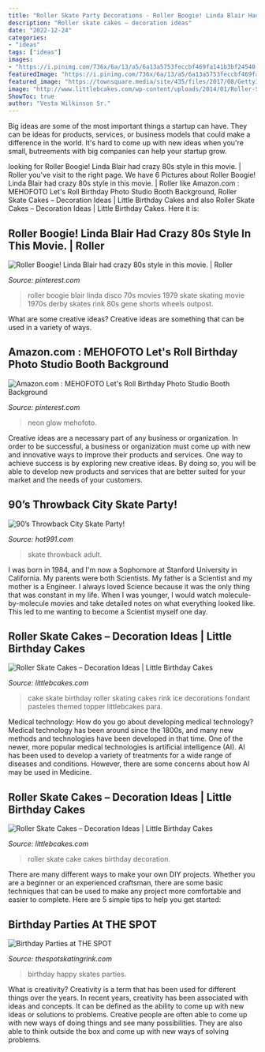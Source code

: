 ```yaml
---
title: "Roller Skate Party Decorations - Roller Boogie! Linda Blair Had Crazy 80s Style In This Movie."
description: "Roller skate cakes – decoration ideas"
date: "2022-12-24"
categories:
- "ideas"
tags: ["ideas"]
images:
- "https://i.pinimg.com/736x/6a/13/a5/6a13a5753feccbf469fa141b3bf24540--linda-blair-roller-disco.jpg"
featuredImage: "https://i.pinimg.com/736x/6a/13/a5/6a13a5753feccbf469fa141b3bf24540--linda-blair-roller-disco.jpg"
featured_image: "https://townsquare.media/site/435/files/2017/08/GettyImages-500169080.jpg?w=1200&amp;h=0&amp;zc=1&amp;s=0&amp;a=t&amp;q=89"
image: "http://www.littlebcakes.com/wp-content/uploads/2014/01/Roller-Skate-Cake-Images.jpg"
ShowToc: true
author: "Vesta Wilkinson Sr."
---
```



Big ideas are some of the most important things a startup can have. They can be ideas for products, services, or business models that could make a difference in the world. It's hard to come up with new ideas when you're small, butreements with big companies can help your startup grow.

	

		
looking for Roller Boogie! Linda Blair had crazy 80s style in this movie. | Roller you've visit to the right page. We have 6 Pictures about Roller Boogie! Linda Blair had crazy 80s style in this movie. | Roller like Amazon.com : MEHOFOTO Let&#039;s Roll Birthday Photo Studio Booth Background, Roller Skate Cakes – Decoration Ideas | Little Birthday Cakes and also Roller Skate Cakes – Decoration Ideas | Little Birthday Cakes. Here it is:
		
    
## Roller Boogie! Linda Blair Had Crazy 80s Style In This Movie. | Roller

<img loading=lazy src="https://i.pinimg.com/736x/6a/13/a5/6a13a5753feccbf469fa141b3bf24540--linda-blair-roller-disco.jpg" onerror="this.onerror=null;this.src='https://tse3.mm.bing.net/th?id=OIP.b0e-uW4Gl_Uz_di9ClbVKgDPEs&amp;pid=15.1';" alt="Roller Boogie! Linda Blair had crazy 80s style in this movie. | Roller">

_Source: pinterest.com_

>roller boogie blair linda disco 70s movies 1979 skate skating movie 1970s derby skates rink 80s gene shorts wheels outpost. 

	

What are some creative ideas?
Creative ideas are something that can be used in a variety of ways.

    
## Amazon.com : MEHOFOTO Let&#039;s Roll Birthday Photo Studio Booth Background

<img loading=lazy src="https://i.pinimg.com/736x/fe/74/41/fe7441b542625b0dc2a6e7e3a9c081c2.jpg" onerror="this.onerror=null;this.src='https://tse1.mm.bing.net/th?id=OIP.X6-IKgTFkrA0MtKKtQCakwHaFL&amp;pid=15.1';" alt="Amazon.com : MEHOFOTO Let&#039;s Roll Birthday Photo Studio Booth Background">

_Source: pinterest.com_

>neon glow mehofoto. 

	

Creative ideas are a necessary part of any business or organization. In order to be successful, a business or organization must come up with new and innovative ways to improve their products and services. One way to achieve success is by exploring new creative ideas. By doing so, you will be able to develop new products and services that are better suited for your market and the needs of your customers.

    
## 90’s Throwback City Skate Party!

<img loading=lazy src="https://townsquare.media/site/435/files/2017/08/GettyImages-500169080.jpg?w=1200&amp;h=0&amp;zc=1&amp;s=0&amp;a=t&amp;q=89" onerror="this.onerror=null;this.src='https://tse3.mm.bing.net/th?id=OIP.6CPNi36f-Gn8GiBVxezpUgHaE8&amp;pid=15.1';" alt="90’s Throwback City Skate Party!">

_Source: hot991.com_

>skate throwback adult. 

	

I was born in 1984, and I'm now a Sophomore at Stanford University in California. My parents were both Scientists. My father is a Scientist and my mother is a Engineer. I always loved Science because it was the only thing that was constant in my life. When I was younger, I would watch molecule-by-molecule movies and take detailed notes on what everything looked like. This led to me wanting to become a Scientist myself one day.

    
## Roller Skate Cakes – Decoration Ideas | Little Birthday Cakes

<img loading=lazy src="https://www.littlebcakes.com/wp-content/uploads/2014/01/Roller-Skate-Birthday-Cake.jpg" onerror="this.onerror=null;this.src='https://tse2.mm.bing.net/th?id=OIP.j5iDmI8j7gQtJ4o9ctQFQQHaJ4&amp;pid=15.1';" alt="Roller Skate Cakes – Decoration Ideas | Little Birthday Cakes">

_Source: littlebcakes.com_

>cake skate birthday roller skating cakes rink ice decorations fondant pasteles themed topper littlebcakes para. 

	

Medical technology: How do you go about developing medical technology?
Medical technology has been around since the 1800s, and many new methods and technologies have been developed in that time. One of the newer, more popular medical technologies is artificial intelligence (AI). AI has been used to develop a variety of treatments for a wide range of diseases and conditions. However, there are some concerns about how AI may be used in Medicine.

    
## Roller Skate Cakes – Decoration Ideas | Little Birthday Cakes

<img loading=lazy src="http://www.littlebcakes.com/wp-content/uploads/2014/01/Roller-Skate-Cake-Images.jpg" onerror="this.onerror=null;this.src='https://tse3.mm.bing.net/th?id=OIP.02oTzYR4scelON4NlrtPRgHaLJ&amp;pid=15.1';" alt="Roller Skate Cakes – Decoration Ideas | Little Birthday Cakes">

_Source: littlebcakes.com_

>roller skate cake cakes birthday decoration. 

	

There are many different ways to make your own DIY projects. Whether you are a beginner or an experienced craftsman, there are some basic techniques that can be used to make any project more comfortable and easier to complete. Here are 5 simple tips to help you get started:

    
## Birthday Parties At THE SPOT

<img loading=lazy src="http://www.thespotskatingrink.com/uploads/2/8/3/6/28366873/editor/happy-birthday-skates-375x275-spt-101817.jpg?1510535589" onerror="this.onerror=null;this.src='https://tse2.mm.bing.net/th?id=OIP.4f8BJUqQxHvQMu3i6L4GewAAAA&amp;pid=15.1';" alt="Birthday Parties at THE SPOT">

_Source: thespotskatingrink.com_

>birthday happy skates parties. 

	

What is creativity?
Creativity is a term that has been used for different things over the years. In recent years, creativity has been associated with ideas and concepts. It can be defined as the ability to come up with new ideas or solutions to problems. Creative people are often able to come up with new ways of doing things and see many possibilities. They are also able to think outside the box and come up with new ways of solving problems.

